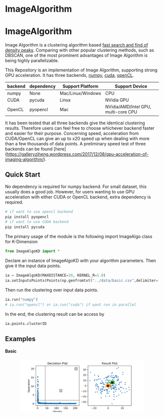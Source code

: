 # ImageAlgorithm


# ImageAlgorithm

Image Algorithm is a clustering algorithm based [fast search and find of density peaks](http://science.sciencemag.org/content/344/6191/1492). 
Comparing with other popular clustering methods, such as DBSCAN,  one of the most prominent advantages of Image Algorithm is being highly parallelizable.

This Repository is an implementation of Image Algorithm, supporting strong GPU acceleration. It has three backends, [numpy](http://www.numpy.org), [cuda](https://en.wikipedia.org/wiki/CUDA), [openCL](https://en.wikipedia.org/wiki/OpenCL).

| backend | dependency | Support Platform | Support Device |
| --- | --- | --- | --- |
| numpy | None | Mac/Linux/Windows | CPU |
| CUDA | pycuda | Linux | NVidia GPU |
| OpenCL | pyopencl | Mac | NVidia/AMD/Intel GPU, multi-core CPU |

It has been tested that all three backends give the identical clustering results. Therefore users can feel free to choose whichever backend faster and easier for their purpose. Concerning speed, acceleration from CUDA/OpenCL can give an up to x20 speed up when dealing with more than a few thousands of data points. A preliminary speed test of three backends can be found [here] (https://galleryziheng.wordpress.com/2017/12/08/gpu-acceleration-of-imaging-algorithm/).


## Quick Start
No dependency is required for numpy backend. For small dataset, this usually does a good job. However, for users wanting to use GPU acceleration with either CUDA or OpenCL backend, extra dependency is required. 
```bash
# if want to use opencl backend
pip install pyopencl
# if want to use CUDA backend
pip install pycuda
```

The primary usage of the module is the following
import ImageAlgo class for K-Dimension
```python
from ImageAlgoKD import *
```

Declare an instance of ImageAlgoKD with your algorithm parameters. Then give it the input data points.
```python
ia = ImageAlgoKD(MAXDISTANCE=20, KERNEL_R=1.0)
ia.setInputsPoints(Points(np.genfromtxt("../data/basic.csv",delimiter=',')))
```

Then run the clustering over input data points.
```python
ia.run("numpy")
# ia.run("opencl") or ia.run("cuda") if want run in parallel
```

In the end, the clustering result can be access by
```python
ia.points.clusterID
```

## Examples

#### Basic
<p align=center><img width="80%" src="plots/basic.png" /></p>
